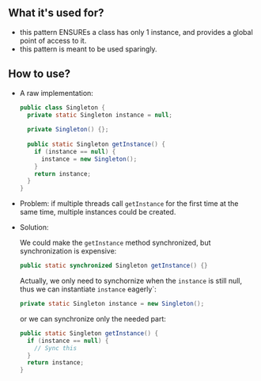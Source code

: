 ## What it's used for?
- this pattern ENSUREs a class has only 1 instance, and provides a global point of access to it.
- this pattern is meant to be used sparingly.

## How to use?
- A raw implementation:
  ```java
  public class Singleton {
    private static Singleton instance = null;
    
    private Singleton() {};
    
    public static Singleton getInstance() {
      if (instance == null) {
        instance = new Singleton();
      }
      return instance;
    }
  }
  ```
  
- Problem: if multiple threads call `getInstance` for the first time at the same time, multiple instances could be created.

- Solution:
  
  We could make the `getInstance` method synchronized, but synchronization is expensive:
  ```java
  public static synchronized Singleton getInstance() {}
  ```
  
  Actually, we only need to synchornize when the `instance` is still null, thus we can instantiate `instance` eagerly`:
  ```java
  private static Singleton instance = new Singleton();
  ```
  
  or we can synchronize only the needed part:
  ```java
  public static Singleton getInstance() {
    if (instance == null) {
      // Sync this
    }
    return instance;
  }
  ```
